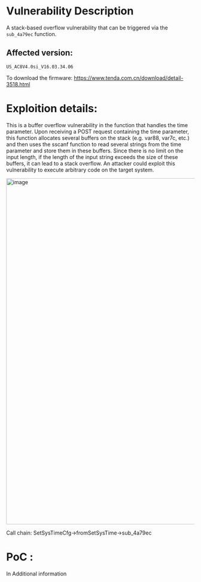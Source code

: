 # Vulnerability Description
A stack-based overflow vulnerability that can be triggered via the `sub_4a79ec` function.
## Affected version:
`US_AC8V4.0si_V16.03.34.06` 

To download the firmware: https://www.tenda.com.cn/download/detail-3518.html

# Exploition details:
This is a buffer overflow vulnerability in the function that handles the time parameter. Upon receiving a POST request containing the time parameter, this function allocates several buffers on the stack (e.g. var88, var7c, etc.) and then uses the sscanf function to read several strings from the time parameter and store them in these buffers. Since there is no limit on the input length, if the length of the input string exceeds the size of these buffers, it can lead to a stack overflow. An attacker could exploit this vulnerability to execute arbitrary code on the target system.

<img width="923" alt="image" src="https://github.com/DDizzzy79/Tenda-CVE/assets/72267897/4251fb83-b0c1-49a5-a447-f21fd2697246">
 
 Call chain: SetSysTimeCfg->fromSetSysTime->sub_4a79ec

# PoC :
In Additional information
